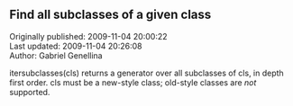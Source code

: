 ## Find all subclasses of a given class  
Originally published: 2009-11-04 20:00:22  
Last updated: 2009-11-04 20:26:08  
Author: Gabriel Genellina  
  
itersubclasses(cls) returns a generator over all subclasses of cls, in depth first order.  cls must be a new-style class; old-style classes are *not* supported.
